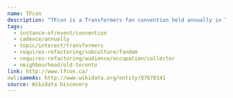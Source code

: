 ```yaml
---
name: TFcon
description: "TFcon is a Transformers fan convention held annually in Toronto since 2002. The convention celebrates all things Transformers, featuring dealers, artists, panels, displays, and a large community of collectors and fans. With approximately 2,500 attendees, it's one of the largest Transformers-focused conventions in the world."
tags:
  - instance-of/event/convention
  - cadence/annually
  - topic/interest/transformers
  - requires-refactoring/subculture/fandom
  - requires-refactoring/audience/occupation/collector
  - neighbourhood/old-toronto
link: http://www.tfcon.ca/
owl:sameAs: http://www.wikidata.org/entity/Q7670141
source: Wikidata Discovery
---
```

